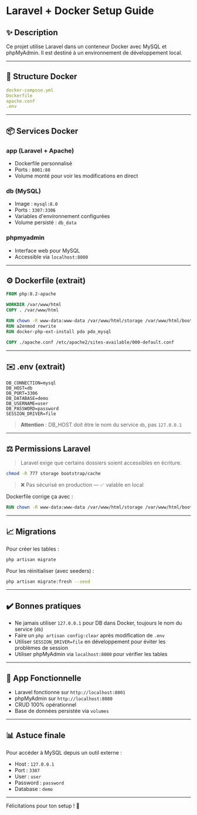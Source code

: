 # Laravel + Docker Setup Guide

## ✨ Description

Ce projet utilise Laravel dans un conteneur Docker avec MySQL et phpMyAdmin. Il est destiné à un environnement de développement local.

---

## 📁 Structure Docker

```yaml
docker-compose.yml
Dockerfile
apache.conf
.env
```

---

## 📦 Services Docker

### app (Laravel + Apache)

* Dockerfile personnalisé
* Ports : `8001:80`
* Volume monté pour voir les modifications en direct

### db (MySQL)

* Image : `mysql:8.0`
* Ports : `3307:3306`
* Variables d'environnement configurées
* Volume persisté : `db_data`

### phpmyadmin

* Interface web pour MySQL
* Accessible via `localhost:8080`

---

## ⚙️ Dockerfile (extrait)

```dockerfile
FROM php:8.2-apache

WORKDIR /var/www/html
COPY . /var/www/html

RUN chown -R www-data:www-data /var/www/html/storage /var/www/html/bootstrap/cache
RUN a2enmod rewrite
RUN docker-php-ext-install pdo pdo_mysql

COPY ./apache.conf /etc/apache2/sites-available/000-default.conf
```

---

## ✉️ .env (extrait)

```env
DB_CONNECTION=mysql
DB_HOST=db
DB_PORT=3306
DB_DATABASE=demo
DB_USERNAME=user
DB_PASSWORD=password
SESSION_DRIVER=file
```

> **Attention** : DB\_HOST doit être le nom du service `db`, pas `127.0.0.1`

---

## ⚖️ Permissions Laravel

> Laravel exige que certains dossiers soient accessibles en écriture.

```bash
chmod -R 777 storage bootstrap/cache
```

> ❌ Pas sécurisé en production — ✅ valable en local

Dockerfile corrige ça avec :

```dockerfile
RUN chown -R www-data:www-data /var/www/html/storage /var/www/html/bootstrap/cache
```

---

## 📈 Migrations

Pour créer les tables :

```bash
php artisan migrate
```

Pour les réinitialiser (avec seeders) :

```bash
php artisan migrate:fresh --seed
```

---

## ✔️ Bonnes pratiques

* Ne jamais utiliser `127.0.0.1` pour DB dans Docker, toujours le nom du service (`db`)
* Faire un `php artisan config:clear` après modification de `.env`
* Utiliser `SESSION_DRIVER=file` en développement pour éviter les problèmes de session
* Utiliser phpMyAdmin via `localhost:8080` pour vérifier les tables

---

## 🎉 App Fonctionnelle

* Laravel fonctionne sur `http://localhost:8001`
* phpMyAdmin sur `http://localhost:8080`
* CRUD 100% opérationnel
* Base de données persistée via `volumes`

---

## 📊 Astuce finale

Pour accéder à MySQL depuis un outil externe :

* Host : `127.0.0.1`
* Port : `3307`
* User : `user`
* Password : `password`
* Database : `demo`

---

Félicitations pour ton setup ! 🌟
